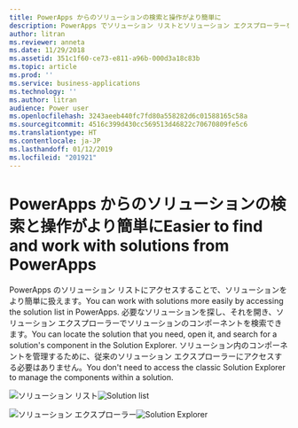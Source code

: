 ```yaml
---
title: PowerApps からのソリューションの検索と操作がより簡単に
description: PowerApps でソリューション リストとソリューション エクスプローラーを使用できます。
author: litran
ms.reviewer: anneta
ms.date: 11/29/2018
ms.assetid: 351c1f60-ce73-e811-a96b-000d3a18c83b
ms.topic: article
ms.prod: ''
ms.service: business-applications
ms.technology: ''
ms.author: litran
audience: Power user
ms.openlocfilehash: 3243aeeb440fc7fd80a558282d6c01588165c58a
ms.sourcegitcommit: 4516c399d430cc569513d46822c70670809fe5c6
ms.translationtype: HT
ms.contentlocale: ja-JP
ms.lasthandoff: 01/12/2019
ms.locfileid: "201921"
---
```

# <a name="easier-to-find-and-work-with-solutions-from-powerapps"></a><span data-ttu-id="b735d-103">PowerApps からのソリューションの検索と操作がより簡単に</span><span class="sxs-lookup"><span data-stu-id="b735d-103">Easier to find and work with solutions from PowerApps</span></span>




<span data-ttu-id="b735d-104">PowerApps のソリューション リストにアクセスすることで、ソリューションをより簡単に扱えます。</span><span class="sxs-lookup"><span data-stu-id="b735d-104">You can work with solutions more easily by accessing the solution list in PowerApps.</span></span> <span data-ttu-id="b735d-105">必要なソリューションを探し、それを開き、ソリューション エクスプローラーでソリューションのコンポーネントを検索できます。</span><span class="sxs-lookup"><span data-stu-id="b735d-105">You can locate the solution that you need, open it, and search for a solution's component in the Solution Explorer.</span></span> <span data-ttu-id="b735d-106">ソリューション内のコンポーネントを管理するために、従来のソリューション エクスプローラーにアクセスする必要はありません。</span><span class="sxs-lookup"><span data-stu-id="b735d-106">You don't need to access the classic Solution Explorer to manage the components within a solution.</span></span>

<span data-ttu-id="b735d-107">![ソリューション リスト](media/solution-list.png  "ソリューション リスト")</span><span class="sxs-lookup"><span data-stu-id="b735d-107">![Solution list](media/solution-list.png  "Solution list")</span></span>

<span data-ttu-id="b735d-108">![ソリューション エクスプローラー](media/solution-explorer.png  "ソリューション エクスプローラー")</span><span class="sxs-lookup"><span data-stu-id="b735d-108">![Solution Explorer](media/solution-explorer.png  "Solution Explorer")</span></span>


